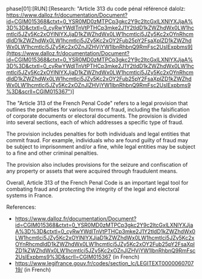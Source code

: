 phase[01]:[RUN]:[Research: "Article 313 du code pénal référencé dalolz: <https://www.dalloz.fr/documentation/Document?id=CGIM015368&ctxt=0_YSR0MD0zMTPCp3gkc2Y9c2ltcGxlLXNlYXJjaA%3D%3D&ctxtl=0_cyRwYWdlTnVtPTHCp3mke2J1Y2tldD1kZWZhdWx0LW1hcmtlci5JZy5Kc2xOYlNlYXJjaD1kZWZhdWx0LW1hcmtlci5JZy5Kc2xOYnRhcmdldD1kZWZhdWx0LW1hcmtlci5JZy5Kc2xOY2Fub25pY2FsaXplZD1kZWZhdWx0LW1hcmtlci5JZy5Kc2xOZnJlZHVjYW1lbnRhbnQ9RmFsc2UsIExpbms9](https://www.dalloz.fr/documentation/Document?id=CGIM015368&ctxt=0_YSR0MD0zMTPCp3gkc2Y9c2ltcGxlLXNlYXJjaA%3D%3D&ctxtl=0_cyRwYWdlTnVtPTHCp3mke2J1Y2tldD1kZWZhdWx0LW1hcmtlci5JZy5Kc2xOYlNlYXJjaD1kZWZhdWx0LW1hcmtlci5JZy5Kc2xOYnRhcmdldD1kZWZhdWx0LW1hcmtlci5JZy5Kc2xOY2Fub25pY2FsaXplZD1kZWZhdWx0LW1hcmtlci5JZy5Kc2xOZnJlZHVjYW1lbnRhbnQ9RmFsc2UsIExpbms9%3D&scrll=CGIM015367">)]

The "Article 313 of the French Penal Code" refers to a legal provision that outlines the penalties for various forms of fraud, including the falsification of corporate documents or electoral documents. The provision is divided into several sections, each of which addresses a specific type of fraud.

The provision includes penalties for both individuals and legal entities that commit fraud. For example, individuals who are found guilty of fraud may be subject to imprisonment and/or a fine, while legal entities may be subject to a fine and other criminal penalties.

The provision also includes provisions for the seizure and confiscation of any property or assets that were acquired through fraudulent means.

Overall, Article 313 of the French Penal Code is an important legal tool for combating fraud and protecting the integrity of the legal and electoral systems in France.

References:

* <https://www.dalloz.fr/documentation/Document?id=CGIM015368&ctxt=0_YSR0MD0zMTPCp3gkc2Y9c2ltcGxlLXNlYXJjaA%3D%3D&ctxtl=0_cyRwYWdlTnVtPTHCp3mke2J1Y2tldD1kZWZhdWx0LW1hcmtlci5JZy5Kc2xOYlNlYXJjaD1kZWZhdWx0LW1hcmtlci5JZy5Kc2xOYnRhcmdldD1kZWZhdWx0LW1hcmtlci5JZy5Kc2xOY2Fub25pY2FsaXplZD1kZWZhdWx0LW1hcmtlci5JZy5Kc2xOZnJlZHVjYW1lbnRhbnQ9RmFsc2UsIExpbms9%3D&scrll=CGIM015367> (in French)
* <https://www.legifrance.gouv.fr/codes/section_lc/LEGITEXT000006070719/> (in French)